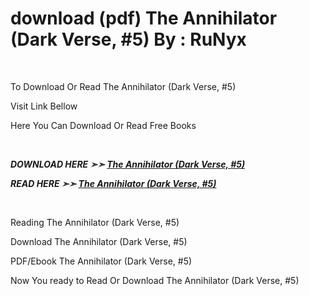 <h1>download (pdf) The Annihilator (Dark Verse, #5) By : RuNyx</h1>
<p>&nbsp;</p>
<p>To Download Or Read The Annihilator (Dark Verse, #5)</p>
<p>Visit Link Bellow</p>
<p>Here You Can Download Or Read Free Books</p>
<p>&nbsp;</p>
<p><b><I>DOWNLOAD HERE ➣➣ <a href="https://pdfworldcenter.com/?book=54683187" rel="noopener">The Annihilator (Dark Verse, #5)</a></I></b></p>

<p><b><I>READ HERE ➣➣ <a href="https://pdfworldcenter.com/?book=54683187" rel="noopener">The Annihilator (Dark Verse, #5)</a></I></b></p>
<p>&nbsp;</p>
<p>Reading The Annihilator (Dark Verse, #5)</p>
<p>Download The Annihilator (Dark Verse, #5)</p>
<p>PDF/Ebook The Annihilator (Dark Verse, #5)</p>
<p>Now You ready to Read Or Download The Annihilator (Dark Verse, #5)</p>
